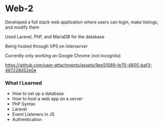 # Web-2

Developed a full stack web application where users can login, make listings, and modify them

Used Laravel, PhP, and MariaDB for the database

Being hosted through VPS on Interserver

Currently only working on Google Chrome (not incognito)

https://github.com/user-attachments/assets/9ee51089-fe75-4605-baf3-487228d52e0e

### What I Learned
 - How to set up a database
 - How to host a web app on a server
 - PhP Syntax
 - Laravel
 - Event Listeners in JS
 - Authentication
